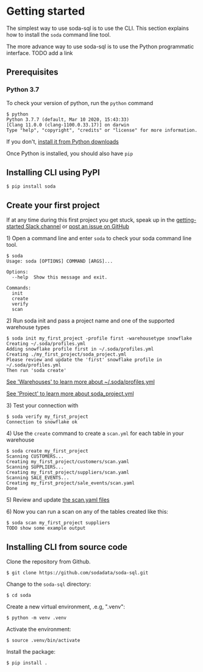 # Getting started

The simplest way to use soda-sql is to use the CLI. This section explains 
how to install the `soda` command line tool.

The more advance way to use soda-sql is to use the Python programmatic
interface.  TODO add a link

## Prerequisites

### Python 3.7

To check your version of python, run the `python` command
```
$ python
Python 3.7.7 (default, Mar 10 2020, 15:43:33) 
[Clang 11.0.0 (clang-1100.0.33.17)] on darwin
Type "help", "copyright", "credits" or "license" for more information.
```

If you don't, [install it from Python downloads](https://www.python.org/downloads/)

Once Python is installed, you should also have `pip`

## Installing CLI using PyPI
```
$ pip install soda
```

## Create your first project

If at any time during this first project you get stuck, speak up 
in the [getting-started Slack channel](slack://channel?id=C01HYL8V64C&team=T01HBMYM59V) or 
[post an issue on GitHub](https://github.com/sodadata/soda-sql/issues/new)

1\) Open a command line and enter `soda` to check your soda command line tool.

```
$ soda
Usage: soda [OPTIONS] COMMAND [ARGS]...

Options:
  --help  Show this message and exit.

Commands:
  init
  create
  verify
  scan
```

2\) Run soda init and pass a project name and one of the supported warehouse types

```
$ soda init my_first_project -profile first -warehousetype snowflake
Creating ~/.soda/profiles.yml
Adding snowflake profile first in ~/.soda/profiles.yml
Creating ./my_first_project/soda_project.yml
Please review and update the 'first' snowflake profile in ~/.soda/profiles.yml
Then run 'soda create'
```

[See 'Warehouses' to learn more about ~/.soda/profiles.yml](warehouses.md)

[See 'Project' to learn more about soda_project.yml](project.md)

3\) Test your connection with 

```
$ soda verify my_first_project
Connection to snowflake ok
```

4\) Use the `create` command to create a `scan.yml` for each table in your warehouse

```
$ soda create my_first_project
Scanning CUSTOMERS...
Creating my_first_project/customers/scan.yaml
Scanning SUPPLIERS...
Creating my_first_project/suppliers/scan.yaml
Scanning SALE_EVENTS...
Creating my_first_project/sale_events/scan.yaml
Done
```

5\) Review and update [the scan.yaml files](scan.md)

6\) Now you can run a scan on any of the tables created like this:

```
$ soda scan my_first_project suppliers
TODO show some example output
```

## Installing CLI from source code

Clone the repository from Github.
```
$ git clone https://github.com/sodadata/soda-sql.git
```
Change to the `soda-sql` directory:
```
$ cd soda
```
Create a new virtual environment, .e.g, ".venv":
```
$ python -m venv .venv
```
Activate the environment:
```
$ source .venv/bin/activate
```
Install the package:
```
$ pip install .
```

